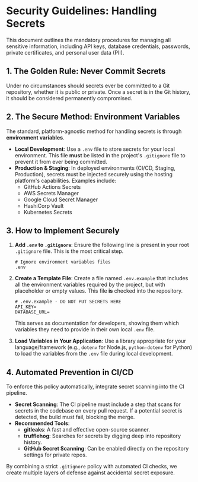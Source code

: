 # Security Guidelines: Handling Secrets

This document outlines the mandatory procedures for managing all sensitive information, including API keys, database credentials, passwords, private certificates, and personal user data (PII).

## 1. The Golden Rule: Never Commit Secrets

Under no circumstances should secrets ever be committed to a Git repository, whether it is public or private. Once a secret is in the Git history, it should be considered permanently compromised.

## 2. The Secure Method: Environment Variables

The standard, platform-agnostic method for handling secrets is through **environment variables**.

-   **Local Development**: Use a `.env` file to store secrets for your local environment. This file **must** be listed in the project's `.gitignore` file to prevent it from ever being committed.
-   **Production & Staging**: In deployed environments (CI/CD, Staging, Production), secrets must be injected securely using the hosting platform's capabilities. Examples include:
    -   GitHub Actions Secrets
    -   AWS Secrets Manager
    -   Google Cloud Secret Manager
    -   HashiCorp Vault
    -   Kubernetes Secrets

## 3. How to Implement Securely

1.  **Add `.env` to `.gitignore`**: Ensure the following line is present in your root `.gitignore` file. This is the most critical step.
    ```gitignore
    # Ignore environment variables files
    .env
    ```

2.  **Create a Template File**: Create a file named `.env.example` that includes all the environment variables required by the project, but with placeholder or empty values. This file **is** checked into the repository.
    ```
    # .env.example - DO NOT PUT SECRETS HERE
    API_KEY=
    DATABASE_URL=
    ```
    This serves as documentation for developers, showing them which variables they need to provide in their own local `.env` file.

3.  **Load Variables in Your Application**: Use a library appropriate for your language/framework (e.g., `dotenv` for Node.js, `python-dotenv` for Python) to load the variables from the `.env` file during local development.

## 4. Automated Prevention in CI/CD

To enforce this policy automatically, integrate secret scanning into the  CI pipeline.

-   **Secret Scanning**: The CI pipeline must include a step that scans for secrets in the codebase on every pull request. If a potential secret is detected, the build must fail, blocking the merge.
-   **Recommended Tools**:
    -   **gitleaks**: A fast and effective open-source scanner.
    -   **trufflehog**: Searches for secrets by digging deep into repository history.
    -   **GitHub Secret Scanning**: Can be enabled directly on the repository settings for private repos.

By combining a strict `.gitignore` policy with automated CI checks, we create multiple layers of defense against accidental secret exposure.
